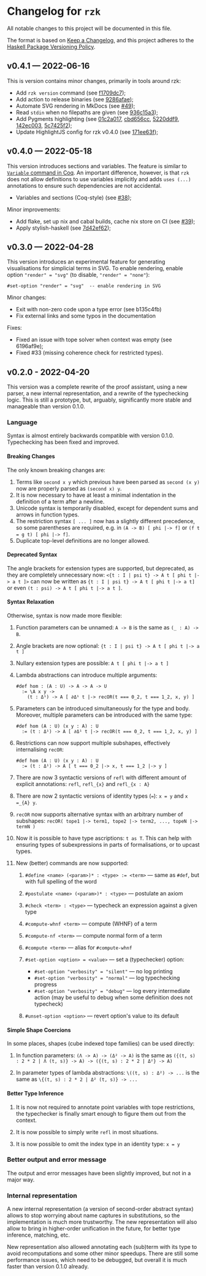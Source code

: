 # Changelog for `rzk`

All notable changes to this project will be documented in this file.

The format is based on [Keep a Changelog](https://keepachangelog.com/en/1.0.0/),
and this project adheres to the
[Haskell Package Versioning Policy](https://pvp.haskell.org/).

## v0.4.1 — 2022-06-16

This is version contains minor changes, primarily in tools around rzk:

- Add `rzk version` command (see [f1709dc7]( https://github.com/fizruk/rzk/commit/f1709dc7 ));
- Add action to release binaries (see [9286afae]( https://github.com/fizruk/rzk/commit/9286afae ));
- Automate SVG rendering in MkDocs (see [#49]( https://github.com/fizruk/rzk/pull/49 ));
- Read `stdin` when no filepaths are given (see [936c15a3]( https://github.com/fizruk/rzk/commit/936c15a3 ));
- Add Pygments highlighting (see [01c2a017]( https://github.com/fizruk/rzk/commit/01c2a017 ), [cbd656cc]( https://github.com/fizruk/rzk/commit/cbd656cc ), [5220ddf9]( https://github.com/fizruk/rzk/commit/5220ddf9 ), [142ec003]( https://github.com/fizruk/rzk/commit/142ec003 ), [5c7425f2]( https://github.com/fizruk/rzk/commit/5c7425f2 ));
- Update HighlightJS config for rzk v0.4.0 (see [171ee63f]( https://github.com/fizruk/rzk/commit/171ee63f ));

## v0.4.0 — 2022-05-18

This version introduces sections and variables. The feature is similar to <a href="https://coq.inria.fr/refman/language/core/assumptions.html#coq:cmd.Variable" target="_blank">`Variable` command in Coq</a>. An important difference, however, is that `rzk` does not allow definitions to use variables implicitly and adds `uses (...)` annotations to ensure such dependencies are not accidental.

- Variables and sections (Coq-style) (see [#38]( https://github.com/fizruk/rzk/pull/38 ));

Minor improvements:

- Add flake, set up nix and cabal builds, cache nix store on CI (see [#39]( https://github.com/fizruk/rzk/pull/39 ));
- Apply stylish-haskell (see [7d42ef62]( https://github.com/fizruk/rzk/commit/7d42ef62 ));

## v0.3.0 — 2022-04-28

This version introduces an experimental feature for generating visualisations for simplicial terms in SVG.
To enable rendering, enable option `"render" = "svg"` (to disable, `"render" = "none"`):

```rzk
#set-option "render" = "svg"  -- enable rendering in SVG
```

Minor changes:

- Exit with non-zero code upon a type error (see b135c4fb)
- Fix external links and some typos in the documentation

Fixes:

- Fixed an issue with tope solver when context was empty (see 6196af9e);
- Fixed #33 (missing coherence check for restricted types).

## v0.2.0 - 2022-04-20

This version was a complete rewrite of the proof assistant, using a new parser, a new internal representation, and a rewrite of the typechecking logic. This is still a prototype, but, arguably, significantly more stable and manageable than version 0.1.0.

### Language

Syntax is almost entirely backwards compatible with version 0.1.0.
Typechecking has been fixed and improved.

#### Breaking Changes

The only known breaking changes are:

1. Terms like `second x y` which previous have been parsed as `second (x y)`
  now are properly parsed as `(second x) y`.
2. It is now necessary to have at least a minimal indentation in the definition of a term after a newline.
3. Unicode syntax is temporarily disabled, except for dependent sums and arrows in function types.
4. The restriction syntax `[ ... ]` now has a slightly different precedence, so some parentheses are required, e.g. in `(A -> B) [ phi |-> f]` or `(f t = g t) [ phi |-> f]`.
5. Duplicate top-level definitions are no longer allowed.

#### Deprecated Syntax

The angle brackets for extension types are supported, but deprecated,
as they are completely unnecessary now: `<{t : I | psi t} -> A t [ phi t |-> a t ]>` can now be written as `{t : I | psi t} -> A t [ phi t |-> a t]`
or even `(t : psi) -> A t [ phi t |-> a t ]`.

#### Syntax Relaxation

Otherwise, syntax is now made more flexible:

1. Function parameters can be unnamed: `A -> B` is the same as `(_ : A) -> B`.
2. Angle brackets are now optional: `{t : I | psi t} -> A t [ phi t |-> a t ]`
3. Nullary extension types are possible: `A t [ phi t |-> a t ]`
4. Lambda abstractions can introduce multiple arguments:

    ```rzk
    #def hom : (A : U) -> A -> A -> U
      := \A x y ->
        (t : Δ¹) -> A [ ∂Δ¹ t |-> recOR(t === 0_2, t === 1_2, x, y) ]
    ```

5. Parameters can be introduced simultaneously for the type and body. Moreover, multiple parameters can be introduced with the same type:

    ```rzk
    #def hom (A : U) (x y : A) : U
      := (t : Δ¹) -> A [ ∂Δ¹ t |-> recOR(t === 0_2, t === 1_2, x, y) ]
    ```

6. Restrictions can now support multiple subshapes, effectively internalising `recOR`:

    ```rzk
    #def hom (A : U) (x y : A) : U
      := (t : Δ¹) -> A [ t === 0_2 |-> x, t === 1_2 |-> y ]
    ```

7. There are now 3 syntactic versions of `refl` with different amount of explicit annotations:
  `refl`, `refl_{x}` and `refl_{x : A}`

8. There are now 2 syntactic versions of identity types (`=`): `x = y` and `x =_{A} y`.

9. `recOR` now supports alternative syntax with an arbitrary number of subshapes:
  `recOR( tope1 |-> term1, tope2 |-> term2, ..., topeN |-> termN )`

10. Now it is possible to have type ascriptions: `t as T`. This can help with ensuring types of subexpressions in parts of formalisations, or to upcast types.

11. New (better) commands are now supported:

    1. `#define <name> (<param>)* : <type> := <term>` — same as `#def`, but with full spelling of the word
    2. `#postulate <name> (<param>)* : <type>` — postulate an axiom
    3. `#check <term> : <type>` — typecheck an expression against a given type
    4. `#compute-whnf <term>` — compute (WHNF) of a term
    5. `#compute-nf <term>` — compute normal form of a term
    6. `#compute <term>` — alias for `#compute-whnf`
    7. `#set-option <option> = <value>` — set a (typechecker) option:
    
        - `#set-option "verbosity" = "silent"` — no log printing
        - `#set-option "verbosity" = "normal"` — log typechecking progress
        - `#set-option "verbosity" = "debug"` — log every intermediate action
          (may be useful to debug when some definition does not typecheck)

    8. `#unset-option <option>` — revert option's value to its default

#### Simple Shape Coercions

In some places, shapes (cube indexed tope families) can be used directly:

1. In function parameters: `(Λ -> A) -> (Δ² -> A)` is the same as `({(t, s) : 2 * 2 | Λ (t, s)} -> A) -> ({(t, s) : 2 * 2 | Δ²} -> A)`

2. In parameter types of lambda abstractions: `\((t, s) : Δ²) -> ...` is the same as `\{(t, s) : 2 * 2 | Δ² (t, s)} -> ...`

#### Better Type Inference

1. It is now not required to annotate point variables with tope restrictions, the typechecker is finally smart enough to figure them out from the context.

2. It is now possible to simply write `refl` in most situations.

3. It is now possible to omit the index type in an identity type: `x = y`

### Better output and error message

The output and error messages have been slightly improved, but not in a major way.

### Internal representation

A new internal representation (a version of second-order abstract syntax)
allows to stop worrying about name captures in substitutions,
so the implementation is much more trustworthy.
The new representation will also allow to bring in higher-order unification in the future, for better type inference, matching, etc.

New representation also allowed annotating each (sub)term with its type to avoid recomputations and some other minor speedups. There are still some performance issues, which need to be debugged, but overall it is much faster than version 0.1.0 already.
